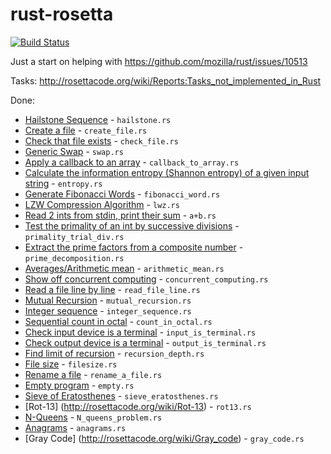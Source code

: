 rust-rosetta
============
[![Build Status](https://travis-ci.org/Hoverbear/rust-rosetta.png)](https://travis-ci.org/Hoverbear/rust-rosetta)

Just a start on helping with https://github.com/mozilla/rust/issues/10513

Tasks: http://rosettacode.org/wiki/Reports:Tasks_not_implemented_in_Rust

Done:
* [Hailstone Sequence](http://rosettacode.org/wiki/Hailstone_sequence) - `hailstone.rs`
* [Create a file](http://rosettacode.org/wiki/Create_a_file) - `create_file.rs`
* [Check that file exists](http://rosettacode.org/wiki/Check_that_file_exists) - `check_file.rs`
* [Generic Swap](http://rosettacode.org/wiki/Generic_swap) - `swap.rs`
* [Apply a callback to an array](http://rosettacode.org/wiki/Apply_a_callback_to_an_array) - `callback_to_array.rs`
* [Calculate the information entropy (Shannon entropy) of a given input string](http://rosettacode.org/wiki/Entropy) - `entropy.rs`
* [Generate Fibonacci Words](http://rosettacode.org/wiki/Fibonacci_word) - `fibonacci_word.rs`
* [LZW Compression Algorithm](http://rosettacode.org/wiki/LZW_compression) - `lwz.rs`
* [Read 2 ints from stdin, print their sum](http://rosettacode.org/wiki/A%2BB) - `a+b.rs`
* [Test the primality of an int by successive divisions](http://rosettacode.org/wiki/Primality_by_Trial_Division) - `primality_trial_div.rs`
* [Extract the prime factors from a composite number](http://rosettacode.org/wiki/Prime_decomposition) - `prime_decomposition.rs`
* [Averages/Arithmetic mean](http://rosettacode.org/wiki/Averages/Arithmetic_mean) - `arithmetic_mean.rs`
* [Show off concurrent computing](http://rosettacode.org/wiki/Concurrent_computing) - `concurrent_computing.rs`
* [Read a file line by line](http://rosettacode.org/wiki/Read_a_file_line_by_line) - `read_file_line.rs`
* [Mutual Recursion](http://rosettacode.org/wiki/Mutual_recursion) - `mutual_recursion.rs`
* [Integer sequence](http://rosettacode.org/wiki/Integer_sequence) - `integer_sequence.rs`
* [Sequential count in octal](http://rosettacode.org/wiki/Count_in_octal) - `count_in_octal.rs`
* [Check input device is a terminal](http://rosettacode.org/wiki/Check_input_device_is_a_terminal) - `input_is_terminal.rs`
* [Check output device is a terminal](http://rosettacode.org/wiki/Check_output_device_is_a_terminal) - `output_is_terminal.rs`
* [Find limit of recursion](http://rosettacode.org/wiki/Find_limit_of_recursion) - `recursion_depth.rs`
* [File size](http://rosettacode.org/wiki/File_size) - `filesize.rs`
* [Rename a file](http://rosettacode.org/wiki/Rename_a_file) - `rename_a_file.rs`
* [Empty program](http://rosettacode.org/wiki/Empty_program) - `empty.rs`
* [Sieve of Eratosthenes](http://rosettacode.org/wiki/Sieve_of_Eratosthenes) - `sieve_eratosthenes.rs`
* [Rot-13] (http://rosettacode.org/wiki/Rot-13) - `rot13.rs`
* [N-Queens](http://rosettacode.org/wiki/N-queens_problem) - `N_queens_problem.rs`
* [Anagrams](http://rosettacode.org/wiki/Anagrams) - `anagrams.rs`
* [Gray Code] (http://rosettacode.org/wiki/Gray_code) - `gray_code.rs`